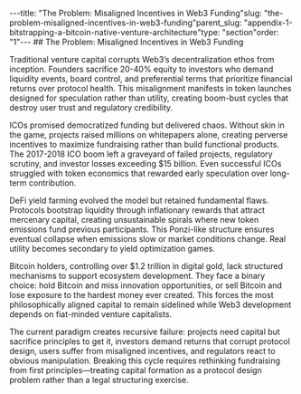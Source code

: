 ---title: "The Problem: Misaligned Incentives in Web3 Funding"slug: "the-problem-misaligned-incentives-in-web3-funding"parent_slug: "appendix-1-bitstrapping-a-bitcoin-native-venture-architecture"type: "section"order: "1"---
\## The Problem: Misaligned Incentives in Web3 Funding

Traditional venture capital corrupts Web3’s decentralization ethos from
inception. Founders sacrifice 20-40% equity to investors who demand
liquidity events, board control, and preferential terms that prioritize
financial returns over protocol health. This misalignment manifests in
token launches designed for speculation rather than utility, creating
boom-bust cycles that destroy user trust and regulatory credibility.

ICOs promised democratized funding but delivered chaos. Without skin in
the game, projects raised millions on whitepapers alone, creating
perverse incentives to maximize fundraising rather than build functional
products. The 2017-2018 ICO boom left a graveyard of failed projects,
regulatory scrutiny, and investor losses exceeding $15 billion. Even
successful ICOs struggled with token economics that rewarded early
speculation over long-term contribution.

DeFi yield farming evolved the model but retained fundamental flaws.
Protocols bootstrap liquidity through inflationary rewards that attract
mercenary capital, creating unsustainable spirals where new token
emissions fund previous participants. This Ponzi-like structure ensures
eventual collapse when emissions slow or market conditions change. Real
utility becomes secondary to yield optimization games.

Bitcoin holders, controlling over $1.2 trillion in digital gold, lack
structured mechanisms to support ecosystem development. They face a
binary choice: hold Bitcoin and miss innovation opportunities, or sell
Bitcoin and lose exposure to the hardest money ever created. This forces
the most philosophically aligned capital to remain sidelined while Web3
development depends on fiat-minded venture capitalists.

The current paradigm creates recursive failure: projects need capital
but sacrifice principles to get it, investors demand returns that
corrupt protocol design, users suffer from misaligned incentives, and
regulators react to obvious manipulation. Breaking this cycle requires
rethinking fundraising from first principles—treating capital formation
as a protocol design problem rather than a legal structuring exercise.
